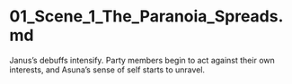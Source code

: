# 01_Scene_1_The_Paranoia_Spreads.md
Janus’s debuffs intensify. Party members begin to act against their own interests, and Asuna’s sense of self starts to unravel.
